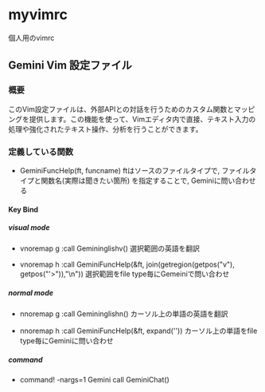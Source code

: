 # myvimrc
個人用のvimrc

## Gemini Vim 設定ファイル

### 概要

このVim設定ファイルは、外部APIとの対話を行うためのカスタム関数とマッピングを提供します。この機能を使って、Vimエディタ内で直接、テキスト入力の処理や強化されたテキスト操作、分析を行うことができます。

### 定義している関数

- GeminiFuncHelp(ft, funcname)
ftはソースのファイルタイプで,
ファイルタイプと関数名(実際は聞きたい箇所)
を指定することで, Geminiに問い合わせる

#### Key Bind
##### visual mode
- vnoremap <silent> <Leader>g :<C-u>call Gemininglishv()<CR>
選択範囲の英語を翻訳

- vnoremap <silent> <Leader>h :<C-u>call GeminiFuncHelp(&ft, join(getregion(getpos("v"), getpos("'>")),"\n"))<CR>
選択範囲をfile type毎にGemeiniで問い合わせ

##### normal mode
- nnoremap <silent> <Leader>g :<C-u>call Gemininglishn()<CR>
カーソル上の単語の英語を翻訳

- nnoremap <silent> <Leader>h :<C-u>call GeminiFuncHelp(&ft, expand('<cword>'))<CR>
カーソル上の単語をfile type毎にGeminiに問い合わせ

##### command
- command! -nargs=1 Gemini call GeminiChat(<q-args>)
